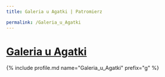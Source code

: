 ```yaml
---
title: Galeria u Agatki | Patromierz

permalink: /Galeria_u_Agatki
---
```


# [Galeria u Agatki](https://patronite.pl/Galeria_u_Agatki)

{% include profile.md name="Galeria_u_Agatki" prefix="g" %}
